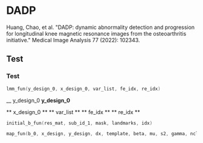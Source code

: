 # DADP
Huang, Chao, et al. "DADP: dynamic abnormality detection and progression for longitudinal knee magnetic resonance images from the osteoarthritis initiative." Medical Image Analysis 77 (2022): 102343.

## Test
### Test

```swift
lmm_fun(y_design_0, x_design_0, var_list, fe_idx, re_idx)
```
__ y_design_0 __y_design_0__

** x_design_0 **
** var_list **
** fe_idx **
** re_idx **
```swift
initial_b_fun(res_mat, sub_id_1, mask, landmarks, idx)
```

```swift
map_fun(b_0, x_design, y_design, dx, template, beta, mu, s2, gamma, nclasses, map_iter)
```
